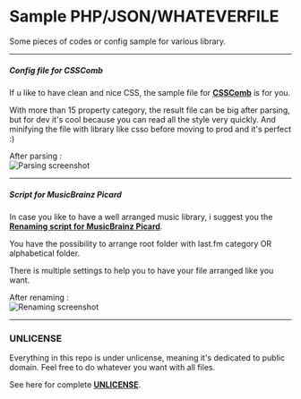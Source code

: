 # Sample PHP/JSON/WHATEVERFILE
Some pieces of codes or config sample for various library.

***

##### Config file for CSSComb

If u like to have clean and nice CSS, the sample file for **[CSSComb](https://github.com/Ski-lleR/Snippets/wiki/Rules-for-CSSComb)** is for you.

With more than 15 property category, the result file can be big after parsing, but for dev it's cool because you can read all the style very quickly. And minifying the file with library like csso before moving to prod and it's perfect :)

After parsing :  
![Parsing screenshot](http://s33.postimg.org/9vvdl56fj/screenshot_csscombed.png)

***

##### Script for MusicBrainz Picard

In case you like to have a well arranged music library, i suggest you the **[Renaming script for MusicBrainz Picard](https://github.com/Ski-lleR/Snippets/wiki/Renaming-script-for-MusicBrainz-Picard)**.

You have the possibility to arrange root folder with last.fm category OR alphabetical folder.

There is multiple settings to help you to have your file arranged like you want.

After renaming :  
![Renaming screenshot](https://s32.postimg.org/oo0n21jed/Capture_d_cran_de_2016_06_27_02_26_01.png)

***

### UNLICENSE

Everything in this repo is under unlicense, meaning it's dedicated to public domain. Feel free to do whatever you want with all files.

See here for complete **[UNLICENSE](https://github.com/Ski-lleR/Snippets/blob/master/UNLICENSE)**.
